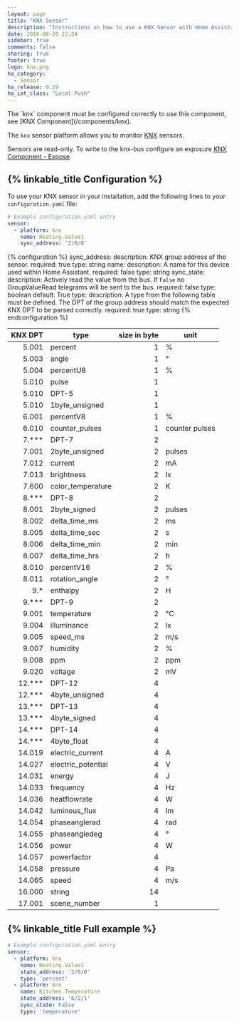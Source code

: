 ```yaml
---
layout: page
title: "KNX Sensor"
description: "Instructions on how to use a KNX Sensor with Home Assistant."
date: 2016-08-20 22:24
sidebar: true
comments: false
sharing: true
footer: true
logo: knx.png
ha_category:
  - Sensor
ha_release: 0.29
ha_iot_class: "Local Push"
---
```


<p class='note'>
  The `knx` component must be configured correctly to use this component, see [KNX Component](/components/knx).
</p>

The `knx` sensor platform allows you to monitor [KNX](http://www.knx.org) sensors. 

Sensors are read-only. To write to the knx-bus configure an exposure [KNX Component - Expose](/components/knx/#exposing-sensor-values-or-time-to-knx-bus).


## {% linkable_title Configuration %}

To use your KNX sensor in your installation, add the following lines to your `configuration.yaml` file:

```yaml
# Example configuration.yaml entry
sensor:
  - platform: knx
    name: Heating.Valve1
    sync_address: '2/0/0'
```

{% configuration %}
sync_address:
  description: KNX group address of the sensor.
  required: true
  type: string
name:
  description: A name for this device used within Home Assistant.
  required: false
  type: string
sync_state:
  description: Actively read the value from the bus. If `False` no GroupValueRead telegrams will be sent to the bus.
  required: false
  type: boolean
  default: True
type:
  description: A type from the following table must be defined. The DPT of the group address should match the expected KNX DPT to be parsed correctly.
  required: true
  type: string
{% endconfiguration %}

| KNX DPT | type               | size in byte | unit           |
|--------:|--------------------|-------------:|----------------|
| 5.001   | percent            | 1            | %              |
| 5.003   | angle              | 1            | °              |
| 5.004   | percentU8          | 1            | %              |
| 5.010   | pulse              | 1            |                |
| 5.010   | DPT-5              | 1            |                |
| 5.010   | 1byte_unsigned     | 1            |                |
| 6.001   | percentV8          | 1            | %              |
| 6.010   | counter_pulses     | 1            | counter pulses |
| 7.***   | DPT-7              | 2            |                |
| 7.001   | 2byte_unsigned     | 2            | pulses         |
| 7.012   | current            | 2            | mA             |
| 7.013   | brightness         | 2            | lx             |
| 7.600   | color_temperature  | 2            | K              |
| 8.***   | DPT-8              | 2            |                |
| 8.001   | 2byte_signed       | 2            | pulses         |
| 8.002   | delta_time_ms      | 2            | ms             |
| 8.005   | delta_time_sec     | 2            | s              |
| 8.006   | delta_time_min     | 2            | min            |
| 8.007   | delta_time_hrs     | 2            | h              |
| 8.010   | percentV16         | 2            | %              |
| 8.011   | rotation_angle     | 2            | °              |
| 9.*     | enthalpy           | 2            | H              |
| 9.***   | DPT-9              | 2            |                |
| 9.001   | temperature        | 2            | °C             |
| 9.004   | illuminance        | 2            | lx             |
| 9.005   | speed_ms           | 2            | m/s            |
| 9.007   | humidity           | 2            | %              |
| 9.008   | ppm                | 2            | ppm            |
| 9.020   | voltage            | 2            | mV             |
| 12.***  | DPT-12             | 4            |                |
| 12.***  | 4byte_unsigned     | 4            |                |
| 13.***  | DPT-13             | 4            |                |
| 13.***  | 4byte_signed       | 4            |                |
| 14.***  | DPT-14             | 4            |                |
| 14.***  | 4byte_float        | 4            |                |
| 14.019  | electric_current   | 4            | A              |
| 14.027  | electric_potential | 4            | V              |
| 14.031  | energy             | 4            | J              |
| 14.033  | frequency          | 4            | Hz             |
| 14.036  | heatflowrate       | 4            | W              |
| 14.042  | luminous_flux      | 4            | lm             |
| 14.054  | phaseanglerad      | 4            | rad            |
| 14.055  | phaseangledeg      | 4            | °              |
| 14.056  | power              | 4            | W              |
| 14.057  | powerfactor        | 4            |                |
| 14.058  | pressure           | 4            | Pa             |
| 14.065  | speed              | 4            | m/s            |
| 16.000  | string             | 14           |                |
| 17.001  | scene_number       | 1            |                |

## {% linkable_title Full example %}

```yaml
# Example configuration.yaml entry
sensor:
  - platform: knx
    name: Heating.Valve1
    state_address: '2/0/0'
    type: 'percent'
  - platform: knx
    name: Kitchen.Temperature
    state_address: '6/2/1'
    sync_state: False
    type: 'temperature'
```
